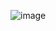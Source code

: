 ![image](https://user-images.githubusercontent.com/36649115/53055526-ea0f0800-345c-11e9-87a0-1bf396b567fd.png)
